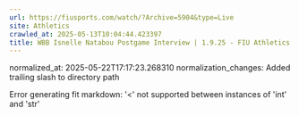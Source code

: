 ```yaml
---
url: https://fiusports.com/watch/?Archive=5904&type=Live
site: Athletics
crawled_at: 2025-05-13T10:04:44.423397
title: WBB Isnelle Natabou Postgame Interview | 1.9.25 - FIU Athletics
---
```

normalized_at: 2025-05-22T17:17:23.268310
normalization_changes: Added trailing slash to directory path

Error generating fit markdown: '<' not supported between instances of 'int' and 'str'
